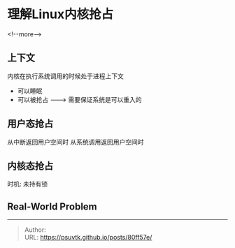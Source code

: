 # 理解Linux内核抢占


&lt;!--more--&gt;

## 上下文
内核在执行系统调用的时候处于进程上下文
 - 可以睡眠
 - 可以被抢占 ---&gt; 需要保证系统是可以重入的


## 用户态抢占
从中断返回用户空间时
从系统调用返回用户空间时

## 内核态抢占
时机: 未持有锁



## Real-World Problem

---

> Author:   
> URL: https://psuvtk.github.io/posts/80ff57e/  

